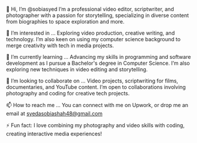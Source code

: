 👋 Hi, I’m @sobiasyed
I’m a professional video editor, scriptwriter, and photographer with a passion for storytelling, specializing in diverse content from biographies to space exploration and more.

👀 I’m interested in ...
Exploring video production, creative writing, and technology. I’m also keen on using my computer science background to merge creativity with tech in media projects.

🌱 I’m currently learning ...
Advancing my skills in programming and software development as I pursue a Bachelor's degree in Computer Science. I’m also exploring new techniques in video editing and storytelling.

💞️ I’m looking to collaborate on ...
Video projects, scriptwriting for films, documentaries, and YouTube content. I’m open to collaborations involving photography and coding for creative tech projects.

📫 How to reach me ...
You can connect with me on Upwork, or drop me an email at syedasobiashah48@gmail.com

⚡ Fun fact:
I love combining my photography and video skills with coding, creating interactive media experiences!
<!---
sobiasyed/sobiasyed is a ✨ special ✨ repository because its `README.md` (this file) appears on your GitHub profile.
You can click the Preview link to take a look at your changes.
--->
